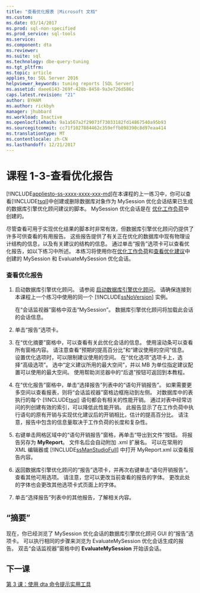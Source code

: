 ```yaml
---
title: "查看优化报表 |Microsoft 文档"
ms.custom: 
ms.date: 03/14/2017
ms.prod: sql-non-specified
ms.prod_service: sql-tools
ms.service: 
ms.component: dta
ms.reviewer: 
ms.suite: sql
ms.technology: dbe-query-tuning
ms.tgt_pltfrm: 
ms.topic: article
applies_to: SQL Server 2016
helpviewer_keywords: tuning reports [SQL Server]
ms.assetid: daee6143-269f-428b-8458-9a3e726d586c
caps.latest.revision: "21"
author: BYHAM
ms.author: rickbyh
manager: jhubbard
ms.workload: Inactive
ms.openlocfilehash: 9a1a567a2f29073f73033182fd14867540a95b93
ms.sourcegitcommit: cc71f1027884462c359effb898390c8d97eaa414
ms.translationtype: MT
ms.contentlocale: zh-CN
ms.lasthandoff: 12/21/2017
---
```

# <a name="lesson-1-3---viewing-tuning-reports"></a>课程 1-3-查看优化报告
[!INCLUDE[appliesto-ss-xxxx-xxxx-xxx-md](../../includes/appliesto-ss-xxxx-xxxx-xxx-md.md)]在本课程的上一练习中，你可以查看[!INCLUDE[tsql](../../includes/tsql-md.md)]中创建或删除数据库对象作为 MySession 优化会话结果已生成的数据库引擎优化顾问建议的脚本。 MySession 优化会话是在 [优化工作负荷](../../tools/dta/lesson-1-1-tuning-a-workload.md)中创建的。  
  
尽管查看可用于实现优化结果的脚本时非常有效，但数据库引擎优化顾问仍提供了许多可供查看的有用报告。 这些报告提供了有关正在优化的数据库中现有物理设计结构的信息，以及有关建议的结构的信息。 通过单击“报告”选项卡可以查看优化报告，如以下练习中所述。 本练习将使用你在[优化工作负荷](../../tools/dta/lesson-1-1-tuning-a-workload.md)和[查看优化建议](../../tools/dta/lesson-1-2-viewing-tuning-recommendations.md)中创建的 MySession 和 EvaluateMySession 优化会话。  
  
### <a name="view-tuning-reports"></a>查看优化报告  
  
1.  启动数据库引擎优化顾问。 请参阅 [启动数据库引擎优化顾问](../../tools/dta/lesson-1-1-launching-database-engine-tuning-advisor.md)。 请确保连接到本课程上一个练习中使用的同一个 [!INCLUDE[ssNoVersion](../../includes/ssnoversion-md.md)] 实例。  
  
    在“会话监视器”窗格中双击“MySession”。 数据库引擎优化顾问将加载此会话的会话信息。  
  
2.  单击“报告”选项卡。  
  
3.  在“优化摘要”窗格中，可以查看有关此优化会话的信息。 使用滚动条可以查看所有窗格内容。 请注意查看“预期的提高百分比”和“建议使用的空间”信息。 设置优化选项时，可以限制建议使用的空间。 在“优化选项”选项卡上，选择“高级选项”。 选中“定义建议所用的最大空间”，并以 MB 为单位指定建议配置可以使用的最大空间。 使用帮助浏览器中的“后退”按钮可返回到本教程。  
  
4.  在“优化报告”窗格中，单击“选择报告”列表中的“语句开销报告”。 如果需要更多空间以查看报表，则将“会话监视器”窗格边框拖动到左侧。 对数据库中的表执行的每个 [!INCLUDE[tsql](../../includes/tsql-md.md)] 语句都会有相关的性能开销。 通过对表中经常访问的列创建有效的索引，可以降低此性能开销。 此报告显示了在工作负荷中执行语句的原有开销与实现优化建议后的开销相比，估计的提高百分比。 请注意，报告中包含的信息量取决于工作负荷的长度和复杂性。  
  
5.  右键单击网格区域中的“语句开销报告”窗格，再单击“导出到文件”按钮。 将报告另存为 **MyReport**。 文件名后会自动附加 .xml 扩展名。 可以在常用的 XML 编辑器或 [!INCLUDE[ssManStudioFull](../../includes/ssmanstudiofull-md.md)] 中打开 MyReport.xml 以查看报告内容。  
  
6.  返回数据库引擎优化顾问的“报告”选项卡，并再次右键单击“语句开销报告”。 查看其他可用选项。 请注意，您可以更改当前查看的报告的字体。 更改此处的字体也会更改其他选项卡式页面上的字体。  
  
7.  单击“选择报告”列表中的其他报告，了解相关内容。  
  
## <a name="summary"></a>“摘要”  
现在，你已经浏览了 MySession 优化会话的数据库引擎优化顾问 GUI 的“报告”选项卡。 可以执行相同的步骤来浏览为 EvaluateMySession 优化会话生成的报告。 双击“会话监视器”窗格中的 **EvaluateMySession** 开始该会话。  
  
## <a name="next-lesson"></a>下一课  
[第 3 课：使用 dta 命令提示实用工具](../../tools/dta/lesson-3-using-the-dta-command-prompt-utility.md)  
  
  
  
